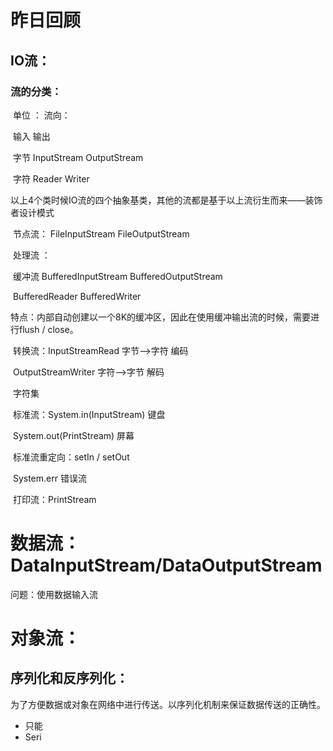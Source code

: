 # 昨日回顾

## IO流：

### 	流的分类：

​		单位 ： 流向：

​				输入		输出

​			字节	InputStream	OutputStream

​			字符	Reader	Writer

​	以上4个类时候IO流的四个抽象基类，其他的流都是基于以上流衍生而来——装饰者设计模式

​	节点流：	FileInputStream		FileOutputStream

​	处理流	：

​		缓冲流 	BufferedInputStream		BufferedOutputStream

​				BufferedReader			BufferedWriter

​			特点：内部自动创建以一个8K的缓冲区，因此在使用缓冲输出流的时候，需要进行flush /  close。

​		转换流：InputStreamRead		字节——>字符	编码

​				OutputStreamWriter	字符——>字节	解码

​		字符集

​		标准流：System.in(InputStream)	键盘

​				System.out(PrintStream)	屏幕

​				标准流重定向：setIn / setOut

​				System.err	错误流

​		打印流：PrintStream

# 数据流：DataInputStream/DataOutputStream





问题：使用数据输入流





# 对象流：





## 序列化和反序列化：

​	为了方便数据或对象在网络中进行传送。以序列化机制来保证数据传送的正确性。

- 只能
- Seri









​				